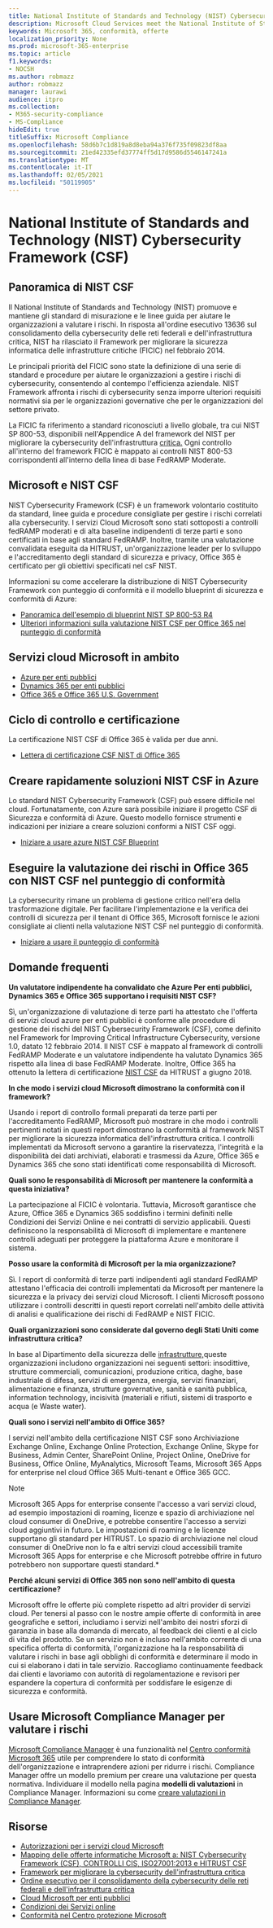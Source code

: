 ```yaml
---
title: National Institute of Standards and Technology (NIST) Cybersecurity Framework (CSF)
description: Microsoft Cloud Services meet the National Institute of Standards and Technology (NIST) Cybersecurity Framework (CSF).
keywords: Microsoft 365, conformità, offerte
localization_priority: None
ms.prod: microsoft-365-enterprise
ms.topic: article
f1.keywords:
- NOCSH
ms.author: robmazz
author: robmazz
manager: laurawi
audience: itpro
ms.collection:
- M365-security-compliance
- MS-Compliance
hideEdit: true
titleSuffix: Microsoft Compliance
ms.openlocfilehash: 58d6b7c1d819a8d8eba94a376f735f09823df8aa
ms.sourcegitcommit: 21ed42335efd37774ff5d17d9586d5546147241a
ms.translationtype: MT
ms.contentlocale: it-IT
ms.lasthandoff: 02/05/2021
ms.locfileid: "50119905"
---
```

# <a name="national-institute-of-standards-and-technology-nist-cybersecurity-framework-csf"></a>National Institute of Standards and Technology (NIST) Cybersecurity Framework (CSF)

## <a name="nist-csf-overview"></a>Panoramica di NIST CSF

Il National Institute of Standards and Technology (NIST) promuove e mantiene gli standard di misurazione e le linee guida per aiutare le organizzazioni a valutare i rischi. In risposta all'ordine esecutivo 13636 sul consolidamento della cybersecurity delle reti federali e dell'infrastruttura critica, NIST ha rilasciato il Framework per migliorare la sicurezza informatica delle infrastrutture critiche (FICIC) nel febbraio 2014.

Le principali priorità del FICIC sono state la definizione di una serie di standard e procedure per aiutare le organizzazioni a gestire i rischi di cybersecurity, consentendo al contempo l'efficienza aziendale. NIST Framework affronta i rischi di cybersecurity senza imporre ulteriori requisiti normativi sia per le organizzazioni governative che per le organizzazioni del settore privato.

La FICIC fa riferimento a standard riconosciuti a livello globale, tra cui NIST SP 800-53, disponibili nell'Appendice A del framework del NIST per migliorare la cybersecurity dell'infrastruttura [critica.](https://www.nist.gov/publications/framework-improving-critical-infrastructure-cybersecurity-version-11) Ogni controllo all'interno del framework FICIC è mappato ai controlli NIST 800-53 corrispondenti all'interno della linea di base FedRAMP Moderate.

## <a name="microsoft-and-the-nist-csf"></a>Microsoft e NIST CSF

NIST Cybersecurity Framework (CSF) è un framework volontario costituito da standard, linee guida e procedure consigliate per gestire i rischi correlati alla cybersecurity. I servizi Cloud Microsoft sono stati sottoposti a controlli fedRAMP moderati e di alta baseline indipendenti di terze parti e sono certificati in base agli standard FedRAMP. Inoltre, tramite una valutazione convalidata eseguita da HITRUST, un'organizzazione leader per lo sviluppo e l'accreditamento degli standard di sicurezza e privacy, Office 365 è certificato per gli obiettivi specificati nel csF NIST.

Informazioni su come accelerare la distribuzione di NIST Cybersecurity Framework con punteggio di conformità e il modello blueprint di sicurezza e conformità di Azure:

- [Panoramica dell'esempio di blueprint NIST SP 800-53 R4](/azure/governance/blueprints/samples/nist-sp-800-53-rev4/)
- [Ulteriori informazioni sulla valutazione NIST CSF per Office 365 nel punteggio di conformità](https://techcommunity.microsoft.com/t5/Security-Privacy-and-Compliance/New-NIST-CSF-and-CSA-CCM-assessments-available-in-Compliance/ba-p/218554)

## <a name="microsoft-in-scope-cloud-services"></a>Servizi cloud Microsoft in ambito

- [Azure per enti pubblici](https://aka.ms/AzureCompliance)
- [Dynamics 365 per enti pubblici](https://aka.ms/d365-compliance-list)
- [Office 365 e Office 365 U.S. Government](https://go.microsoft.com/fwlink/p/?LinkID=2077751)

## <a name="audit-cycle-and-certification"></a>Ciclo di controllo e certificazione

La certificazione NIST CSF di Office 365 è valida per due anni.

- [Lettera di certificazione CSF NIST di Office 365](https://aka.ms/O365NISTCSFcertification)

## <a name="quickly-build-nist-csf-solutions-on-azure"></a>Creare rapidamente soluzioni NIST CSF in Azure

Lo standard NIST Cybersecurity Framework (CSF) può essere difficile nel cloud. Fortunatamente, con Azure sarà possibile iniziare il progetto CSF di Sicurezza e conformità di Azure. Questo modello fornisce strumenti e indicazioni per iniziare a creare soluzioni conformi a NIST CSF oggi.

- [Iniziare a usare azure NIST CSF Blueprint](https://aka.ms/Azure-Blueprint-DoD-NIST)

## <a name="perform-risk-assessment-on-office-365-using-nist-csf-in-compliance-score"></a>Eseguire la valutazione dei rischi in Office 365 con NIST CSF nel punteggio di conformità

La cybersecurity rimane un problema di gestione critico nell'era della trasformazione digitale. Per facilitare l'implementazione e la verifica dei controlli di sicurezza per il tenant di Office 365, Microsoft fornisce le azioni consigliate ai clienti nella valutazione NIST CSF nel punteggio di conformità.

- [Iniziare a usare il punteggio di conformità](/microsoft-365/compliance/compliance-manager)

## <a name="frequently-asked-questions"></a>Domande frequenti

**Un valutatore indipendente ha convalidato che Azure Per enti pubblici, Dynamics 365 e Office 365 supportano i requisiti NIST CSF?**

Sì, un'organizzazione di valutazione di terze parti ha attestato che l'offerta di servizi cloud azure per enti pubblici è conforme alle procedure di gestione dei rischi del NIST Cybersecurity Framework (CSF), come definito nel Framework for Improving Critical Infrastructure Cybersecurity, versione 1.0, datato 12 febbraio 2014. Il NIST CSF è mappato al framework di controlli FedRAMP Moderate e un valutatore indipendente ha valutato Dynamics 365 rispetto alla linea di base FedRAMP Moderate. Inoltre, Office 365 ha ottenuto la lettera di certificazione [NIST CSF](https://aka.ms/O365NISTCSFcertification) da HITRUST a giugno 2018.

**In che modo i servizi cloud Microsoft dimostrano la conformità con il framework?**

Usando i report di controllo formali preparati da terze parti per l'accreditamento FedRAMP, Microsoft può mostrare in che modo i controlli pertinenti notati in questi report dimostrano la conformità al framework NIST per migliorare la sicurezza informatica dell'infrastruttura critica. I controlli implementati da Microsoft servono a garantire la riservatezza, l'integrità e la disponibilità dei dati archiviati, elaborati e trasmessi da Azure, Office 365 e Dynamics 365 che sono stati identificati come responsabilità di Microsoft.

**Quali sono le responsabilità di Microsoft per mantenere la conformità a questa iniziativa?**

La partecipazione al FICIC è volontaria. Tuttavia, Microsoft garantisce che Azure, Office 365 e Dynamics 365 soddisfino i termini definiti nelle Condizioni dei Servizi Online e nei contratti di servizio applicabili. Questi definiscono la responsabilità di Microsoft di implementare e mantenere controlli adeguati per proteggere la piattaforma Azure e monitorare il sistema.

**Posso usare la conformità di Microsoft per la mia organizzazione?**

Sì. I report di conformità di terze parti indipendenti agli standard FedRAMP attestano l'efficacia dei controlli implementati da Microsoft per mantenere la sicurezza e la privacy dei servizi cloud Microsoft. I clienti Microsoft possono utilizzare i controlli descritti in questi report correlati nell'ambito delle attività di analisi e qualificazione dei rischi di FedRAMP e NIST FICIC.

**Quali organizzazioni sono considerate dal governo degli Stati Uniti come infrastruttura critica?**

In base al Dipartimento della sicurezza delle [infrastrutture,](https://www.dhs.gov/critical-infrastructure-sectors)queste organizzazioni includono organizzazioni nei seguenti settori: insodittive, strutture commerciali, comunicazioni, produzione critica, daghe, base industriale di difesa, servizi di emergenza, energia, servizi finanziari, alimentazione e finanza, strutture governative, sanità e sanità pubblica, information technology, incisività (materiali e rifiuti, sistemi di trasporto e acqua (e Waste water).

**Quali sono i servizi nell'ambito di Office 365?**

I servizi nell'ambito della certificazione NIST CSF sono Archiviazione Exchange Online, Exchange Online Protection, Exchange Online, Skype for Business, Admin Center, SharePoint Online, Project Online, OneDrive for Business, Office Online, MyAnalytics, Microsoft Teams, Microsoft 365 Apps for enterprise nel cloud Office 365 Multi-tenant e Office 365 GCC.

> [!NOTE]
> Microsoft 365 Apps for enterprise consente l'accesso a vari servizi cloud, ad esempio impostazioni di roaming, licenze e spazio di archiviazione nel cloud consumer di OneDrive, e potrebbe consentire l'accesso a servizi cloud aggiuntivi in futuro. Le impostazioni di roaming e le licenze supportano gli standard per HITRUST. Lo spazio di archiviazione nel cloud consumer di OneDrive non lo fa e altri servizi cloud accessibili tramite Microsoft 365 Apps for enterprise e che Microsoft potrebbe offrire in futuro potrebbero non supportare questi standard.*

**Perché alcuni servizi di Office 365 non sono nell'ambito di questa certificazione?**

Microsoft offre le offerte più complete rispetto ad altri provider di servizi cloud. Per tenersi al passo con le nostre ampie offerte di conformità in aree geografiche e settori, includiamo i servizi nell'ambito dei nostri sforzi di garanzia in base alla domanda di mercato, al feedback dei clienti e al ciclo di vita del prodotto. Se un servizio non è incluso nell'ambito corrente di una specifica offerta di conformità, l'organizzazione ha la responsabilità di valutare i rischi in base agli obblighi di conformità e determinare il modo in cui si elaborano i dati in tale servizio. Raccogliamo continuamente feedback dai clienti e lavoriamo con autorità di regolamentazione e revisori per espandere la copertura di conformità per soddisfare le esigenze di sicurezza e conformità.

## <a name="use-microsoft-compliance-manager-to-assess-your-risk"></a>Usare Microsoft Compliance Manager per valutare i rischi

[Microsoft Compliance Manager](/microsoft-365/compliance/compliance-manager) è una funzionalità nel [Centro conformità Microsoft 365](/microsoft-365/compliance/microsoft-365-compliance-center) utile per comprendere lo stato di conformità dell'organizzazione e intraprendere azioni per ridurre i rischi. Compliance Manager offre un modello premium per creare una valutazione per questa normativa. Individuare il modello nella pagina **modelli di valutazioni** in Compliance Manager. Informazioni su come [creare valutazioni in Compliance Manager](/microsoft-365/compliance/compliance-manager-assessments).

## <a name="resources"></a>Risorse

- [Autorizzazioni per i servizi cloud Microsoft](https://marketplace.fedramp.gov/index.html#/products?status=Compliant&sort=productName)
- [Mapping delle offerte informatiche Microsoft a: NIST Cybersecurity Framework (CSF), CONTROLLI CIS, ISO27001:2013 e HITRUST CSF](https://go.microsoft.com/fwlink/p/?linkid=2074025)
- [Framework per migliorare la cybersecurity dell'infrastruttura critica](https://www.nist.gov/publications/framework-improving-critical-infrastructure-cybersecurity-version-11)
- [Ordine esecutivo per il consolidamento della cybersecurity delle reti federali e dell'infrastruttura critica](https://www.whitehouse.gov/the-press-office/2017/05/11/presidential-executive-order-strengthening-cybersecurity-federal)
- [Cloud Microsoft per enti pubblici](https://go.microsoft.com/fwlink/p/?linkid=2087246)
- [Condizioni dei Servizi online](https://www.microsoftvolumelicensing.com/DocumentSearch.aspx?Mode=3&DocumentTypeId=31)
- [Conformità nel Centro protezione Microsoft](https://www.microsoft.com/trust-center/compliance/compliance-overview)
